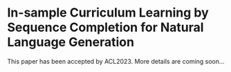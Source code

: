 # In-sample Curriculum Learning by Sequence Completion for Natural Language Generation

This paper has been accepted by ACL2023. More details are coming soon...
